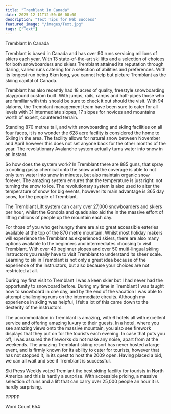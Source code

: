 ```yaml
---
title: "Tremblant In Canada"
date: 2025-12-11T12:50:06-08:00
description: "Text Tips for Web Success"
featured_image: "/images/Text.jpg"
tags: ["Text"]
---
```


Tremblant In Canada

Tremblant is based in Canada and has over 90 runs servicing millions of skiers each year. With 13 state-of-the-art ski lifts and a selection of choices for both snowboarders and skiers Tremblant attained its reputation through daring, varied runs catering for a selection of abilities and preferences. With its longest run being 6km long, you cannot help but picture Tremblant as the skiing capital of Canada. 

Tremblant has also recently had 18 acres of quality, freestyle snowboarding playground custom built. With jumps, rails, ramps and half-pipes those who are familiar with this should be sure to check it out should the visit. With 94 slaloms, the Tremblant management team have been sure to cater for all levels with 31 intermediate slopes, 17 slopes for novices and mountains worth of expert, countered terrain. 

Standing 870 metres tall, and with snowboarding and skiing facilities on all four faces, it is no wonder the 628 acre facility is considered the home to Skiing in the area. The facility allows for natural snow between November and April however this does not set anyone back for the other months of the year. The revolutionary Avalanche system actually turns water into snow in an instant. 

So how does the system work? In Tremblant there are 885 guns, that spray a cooling gassy chemical onto the snow and the coverage is able to not only turn water into snow in minutes, but also maintain organic snow forever. The amazing system ensures that the temperature is just right: not turning the snow to ice. The revolutionary system is also used to alter the temperature of snow for big events, however its main advantage is 365 day snow, for the people of Tremblant. 

The Tremblant Lift system can carry over 27,000 snowboarders and skiers per hour, whilst the Gondola and quads also aid the in the massive effort of lifting millions of people up the mountain each day. 

For those of you who get hungry there are also great accessible eateries available at the top of the 870 metre mountain. Whilst most holiday makers will experience the Tremblant as experienced skiers, there are also many options available to the beginners and intermediates choosing to visit Tremblant. With over 40 beginner slopes and over 50 multi-lingual skiing instructors you really have to visit Tremblant to understand its sheer scale. Learning to ski in Tremblant is not only a great idea because of the experience of the instructors, but also because your choices are not restricted at all. 

During my first visit to Tremblant I was a keen skier but I had never had the opportunity to snowboard before. During my time in Tremblant I was taught how to snowboard in one day, and by the end of the vacation I was able to attempt challenging runs on the intermediate circuits. Although my experience in skiing was helpful, I felt a lot of this came down to the dexterity of the instructors. 

The accommodation in Tremblant is amazing, with 6 hotels all with excellent service and offering amazing luxury to their guests. In a hotel, where you see amazing views onto the massive mountain, you also see firework displays that they put on for the tourists each evening. In case that puts you off, I was assured the fireworks do not make any noise, apart from at the weekends. The amazing Tremblant skiing resort has never hosted a large event, and is firmly known for its ability to cater for tourists, however that has not stopped it, in its quest to host the 2009 open. Having placed a bid, we can all wait and see if Tremblant is successful. 

Ski Press Weekly voted Tremlant the best skiing facility for tourists in North America and this is hardly a surprise. With accessible pricing, a massive selection of runs and a lift that can carry over 25,000 people an hour it is hardly surprising. 

PPPPP

Word Count 654





